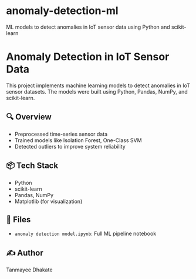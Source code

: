 # anomaly-detection-ml
ML models to detect anomalies in IoT sensor data using Python and scikit-learn

# Anomaly Detection in IoT Sensor Data

This project implements machine learning models to detect anomalies in IoT sensor datasets. The models were built using Python, Pandas, NumPy, and scikit-learn.

## 🔍 Overview
- Preprocessed time-series sensor data
- Trained models like Isolation Forest, One-Class SVM
- Detected outliers to improve system reliability

## 📦 Tech Stack
- Python
- scikit-learn
- Pandas, NumPy
- Matplotlib (for visualization)

## 📁 Files
- `anomaly detection model.ipynb`: Full ML pipeline notebook

## ✍️ Author
Tanmayee Dhakate
